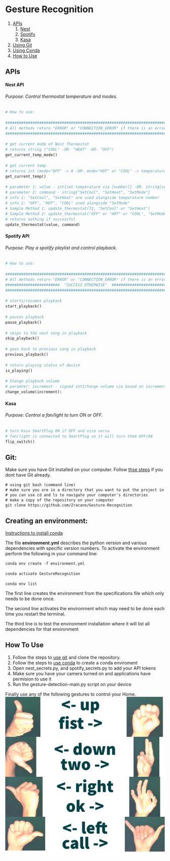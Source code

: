 # Gesture Recognition
1. [APIs](#apis)
    1. [Nest](#nest-api)
    2. [Spotify](#spotify-api)
    3. [Kasa](#kasa-api)
2. [Using Git](#git)
3. [Using Conda](#creating-an-environment)
4. [How to Use](#how-to-use)

## APIs

#### Nest API
###### Purpose: Control thermostat temperature and modes.

```python
# How to use:

#########################################################################
# All methods return "ERROR" or "CONNECTION_ERROR" if there is an error #
#########################################################################

# get current mode of Nest Thermostat 
# returns string ("COOL" -OR- "HEAT" -OR- "OFF")
get_current_temp_mode()

# get current temp 
# returns int (mode="OFF" -> 0 -OR- mode="HOT" or "COOL" -> temperature)
get_current_temp()

# parameter 1: value - int{set-temperature via [number]} -OR- string{set-mode via ["OFF", "HOT", "COOL"]}
# parameter 2: command - string{"SetCool", "SetHeat", "SetMode"}
# info 1: "SetCool", "SetHeat" are used alongside temperature number
# info 2: "OFF", "HOT", "COOL" used alongside "SetMode"
# Sample Method 1: update_thermostat(72, "SetCool" or "SetHeat")
# Sample Method 2: update_thermostat("OFF" or "HOT" or "COOL", "SetMode")
# returns nothing if successful
update_thermostat(value, command)
```

#### Spotify API
###### Purpose: Play a spotify playlist and control playback. 

```python
# How to use:

#########################################################################
# All methods return "ERROR" or "CONNECTION_ERROR" if there is an error #
########################  "SUCCESS OTHERWISE"  ##########################
#########################################################################

# starts/resumes playback
start_playback()

# pauses playback
pause_playback()

# skips to the next song in playback
skip_playback()

# goes back to previous song in playback
previous_playback()

# return playing status of device
is_playing()

# Change playback volume 
# paramter: increment - signed int{change volume via based on increment value}
change_volume(increment):
```

#### Kasa
###### Purpose: Control a fan/light to turn ON or OFF.

```python
# turn Kasa SmartPlug ON if OFF and vice versa
# fan/light is connected to SmartPlug so it will turn them OFF/ON
flip_switch()
```

## Git:
Make sure you have Git installed on your computer. Follow [thse steps](https://github.com/git-guides/install-git) if you dont have Git already.
```shell
# using git bash (command line)
# make sure you are in a directory that you want to put the project in
# you can use cd and ls to navigate your computer's directories
# make a copy of the repository on your computer
git clone https://github.com/Zracano/Gesture-Recognition
```


## Creating an environment:
[Instructions to install conda](https://conda.io/projects/conda/en/latest/user-guide/install/index.html)

The file **environment.yml** describes the python version and various dependencies with specific version numbers. 
To activate the environment perform the following in your command line:
```shell
conda env create -f environment.yml

conda activate GestureRecognition

conda env list
```

The first line creates the environment from the specifications file which only needs to be done once. 

The second line activates the environment which may need to be done each time you restart the terminal.

The third line is to test the environment installation where it will list all dependencies for that environment


## How To Use
1. Follow the steps to [use git](#git) and clone the repository.
2. Follow the steps to [use conda](#creating-an-environment) to create a conda enviroment
3. Open nest_secrets.py, and spotify_secrets.py to add your API tokens
4. Make sure you have your camera turned on and applications have permision to use it
5. Run the gesture-detection-main.py script on your device

Finally use any of the following gestures to control your Home.
![Alt text](Gestures.png)
